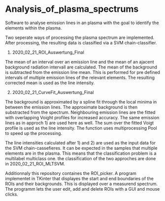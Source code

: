 # Analysis_of_plasma_spectrums

Software to analyse emission lines in an plasma with the goal to identify the elements within the plasma.

Two seperate ways of processing the plasma spectrum are implemented. After processing,
the resulting data is classified via a SVM chain-classifier.

1)  2020_02_21_ROI_Auswertung_Final

The mean of an interval over an emission line and the mean of an ajacent background radiation intervall are calculated.
The mean of the background is subtracted from the emission line mean. This is performed for pre defined
intervals of multiple emission lines of the relevant elements. The resulting corrected mean is used as the line intensity.

2)  2020_02_21_CurveFit_Auswertung_Final

The background is approximated by a spline fit through the local minima in between the emission lines.
The approximate background is then substracted from the spectrum.
Neighbouring emission lines are the fitted with overlapping Voight profiles for increased accuracy.
The same emission lines as in approch 1) are used here as well. The sum over the fitted Voigt profile is used as the
line intensity. The function uses multiprocessing Pool to speed up the processing.


The line intensities calculated after 1) and 2) are used as the input data for the SVM chain-cassefieres.
It can be expected in the samples that multiple elements are in the plasma.
This means that the classification problem is a multilabel multiclass one.
the classification of the two approches are done in 2020_02_21_ROI_MLTSVM.


Additionnaly this repository containes the ROI_picker. A program implementet in TKinter that displayes the start and end boundaries
of the ROIs and their backgrounds. This is displayed over a measurend spectrum. The programm lets the user edit, add and delete ROIs
with a GUI and mouse clicks.